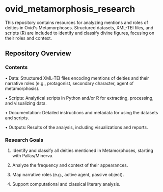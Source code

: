 # ovid_metamorphosis_research
This repository contains resources for analyzing mentions and roles of deities in Ovid's Metamorphoses. Structured datasets, XML-TEI files, and scripts (R) are included to identify and classify divine figures, focusing on their roles and context.

## Repository Overview

### Contents

• Data: Structured XML-TEI files encoding mentions of deities and their narrative roles (e.g., protagonist, secondary character, agent of metamorphosis).

• Scripts: Analytical scripts in Python and/or R for extracting, processing, and visualizing data.

• Documentation: Detailed instructions and metadata for using the datasets and scripts.

• Outputs: Results of the analysis, including visualizations and reports.

### Research Goals

1. Identify and classify all deities mentioned in Metamorphoses, starting with Pallas/Minerva.

2. Analyze the frequency and context of their appearances. 

3. Map narrative roles (e.g., active agent, passive object).

4. Support computational and classical literary analysis.

